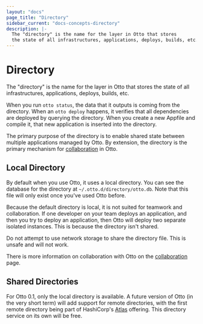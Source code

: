 ```yaml
---
layout: "docs"
page_title: "Directory"
sidebar_current: "docs-concepts-directory"
description: |-
  The "directory" is the name for the layer in Otto that stores
  the state of all infrastructures, applications, deploys, builds, etc.
---
```


# Directory

The "directory" is the name for the layer in Otto that stores
the state of all infrastructures, applications, deploys, builds, etc.

When you run `otto status`, the data that it outputs is coming from
the directory. When an `otto deploy` happens, it verifies that all dependencies
are deployed by querying the directory. When you create a new Appfile
and compile it, that new application is inserted into the directory.

The primary purpose of the directory is to enable shared state between
multiple applications managed by Otto. By extension, the directory is
the primary mechanism for [collaboration](/docs/concepts/collaboration.html)
in Otto.

## Local Directory

By default when you use Otto, it uses a local directory. You can see
the database for the directory at `~/.otto.d/directory/otto.db`. Note
that this file will only exist once you've used Otto before.

Because the default directory is local, it is not suited for teamwork
and collaboration. If one developer on your team deploys an application,
and then you try to deploy an application, then Otto will deploy
two separate isolated instances. This is because the directory isn't
shared.

Do not attempt to use network storage to share the directory file. This
is unsafe and will not work.

There is more information on collaboration with Otto on the
[collaboration](/docs/concepts/collaboration.html) page.

## Shared Directories

For Otto 0.1, only the local directory is available. A future version of
Otto (in the very short term) will add support for remote directories, with
the first remote directory being part of HashiCorp's
[Atlas](https://atlas.hashicorp.com) offering. This directory service
on its own will be free.
